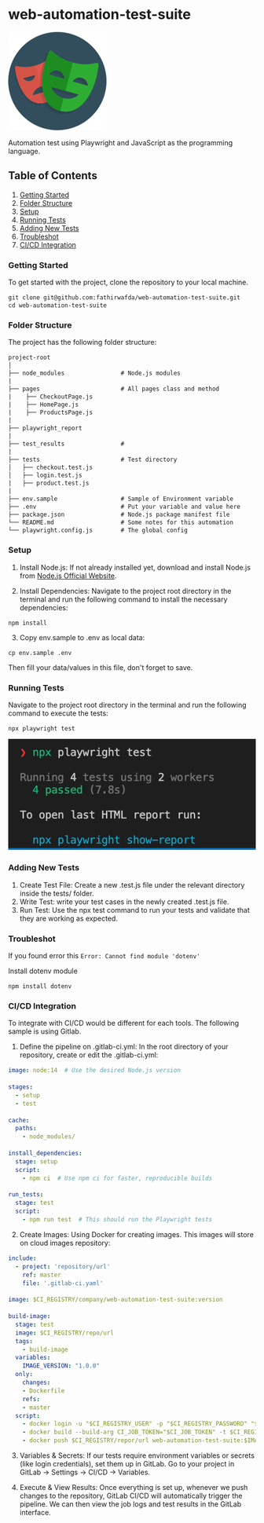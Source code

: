 # web-automation-test-suite
![alt text](./playwright-logo.png)

Automation test using Playwright and JavaScript as the programming language.

## Table of Contents
1. [Getting Started](#getting-started)
2. [Folder Structure](#folder-structure)
3. [Setup](#setup)
4. [Running Tests](#running-tests)
5. [Adding New Tests](#adding-new-tests)
6. [Troubleshot](#troubleshot)
7. [CI/CD Integration](#ci/cd-integration)

### Getting Started
To get started with the project, clone the repository to your local machine.

```
git clone git@github.com:fathirwafda/web-automation-test-suite.git
cd web-automation-test-suite
```

### Folder Structure
The project has the following folder structure:

```
project-root
│
├── node_modules                # Node.js modules
|
├── pages                       # All pages class and method
|    ├── CheckoutPage.js
|    ├── HomePage.js
|    ├── ProductsPage.js
|
├── playwright_report
|
├── test_results                # 
|
├── tests                       # Test directory
│   ├── checkout.test.js        
│   ├── login.test.js
|   ├── product.test.js
|
├── env.sample                  # Sample of Environment variable
├── .env                        # Put your variable and value here
├── package.json                # Node.js package manifest file
└── README.md                   # Some notes for this automation
└── playwright.config.js        # The global config
```

### Setup
1. Install Node.js: If not already installed yet, download and install Node.js from [Node.js Official Website](https://nodejs.org/).

2. Install Dependencies: Navigate to the project root directory in the terminal and run the following command to install the necessary dependencies:

```
npm install
```

3. Copy env.sample to .env as local data:

```
cp env.sample .env
```
Then fill your data/values in this file, don't forget to save.

### Running Tests
Navigate to the project root directory in the terminal and run the following command to execute the tests:

```
npx playwright test
```
![alt text](./npx-command-line.png)

### Adding New Tests
1. Create Test File: Create a new .test.js file under the relevant directory inside the tests/ folder.
2. Write Test: write your test cases in the newly created .test.js file.
3. Run Test: Use the npx test command to run your tests and validate that they are working as expected.

### Troubleshot
If you found error this `Error: Cannot find module 'dotenv'`

Install dotenv module
```
npm install dotenv
```

### CI/CD Integration
To integrate with CI/CD would be different for each tools. The following sample is using Gitlab.

1. Define the pipeline on .gitlab-ci.yml: In the root directory of your repository, create or edit the .gitlab-ci.yml:

```yaml
image: node:14  # Use the desired Node.js version

stages:
  - setup
  - test

cache:
  paths:
    - node_modules/

install_dependencies:
  stage: setup
  script:
    - npm ci  # Use npm ci for faster, reproducible builds

run_tests:
  stage: test
  script:
    - npm run test  # This should run the Playwright tests
```

2. Create Images: Using Docker for creating images. This images will store on cloud images repository:

```yaml
include:
  - project: 'repository/url'
    ref: master
    file: '.gitlab-ci.yaml'

image: $CI_REGISTRY/company/web-automation-test-suite:version

build-image:
  stage: test
  image: $CI_REGISTRY/repo/url
  tags:
    - build-image
  variables:
    IMAGE_VERSION: "1.0.0"
  only:
    changes:
    - Dockerfile
    refs:
    - master
  script:
    - docker login -u "$CI_REGISTRY_USER" -p "$CI_REGISTRY_PASSWORD" "$CI_REGISTRY"
    - docker build --build-arg CI_JOB_TOKEN="$CI_JOB_TOKEN" -t $CI_REGISTRY/repor/url web-automation-test-suite:$IMAGE_VERSION . --no-cache
    - docker push $CI_REGISTRY/repor/url web-automation-test-suite:$IMAGE_VERSION
  ```

3. Variables & Secrets: If our tests require environment variables or secrets (like login credentials), set them up in GitLab. Go to your project in GitLab -> Settings -> CI/CD -> Variables.

4. Execute & View Results: Once everything is set up, whenever we push changes to the repository, GitLab CI/CD will automatically trigger the pipeline. We can then view the job logs and test results in the GitLab interface.

